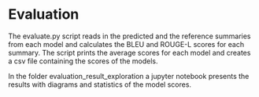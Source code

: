 # Evaluation

The evaluate.py script reads in the predicted and the reference summaries from each 
model and calculates the BLEU and ROUGE-L scores for each summary. The script prints
the average scores for each model and creates a csv file containing the scores of the 
models.

In the folder evaluation_result_exploration a jupyter notebook presents the results 
with diagrams and statistics of the model scores.